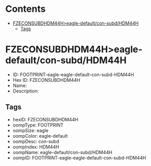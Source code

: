 



Contents
========

* [FZECONSUBDHDM44H>eagle-default/con-subd/HDM44H](#fzeconsubdhdm44heagle-defaultcon-subdhdm44h)
	* [Tags](#tags)

# FZECONSUBDHDM44H>eagle-default/con-subd/HDM44H

- ID: FOOTPRINT-eagle-eagle-default-con-subd-HDM44H
- Hex ID: FZECONSUBDHDM44H
- Name: 
- Description: 

## Tags

- hexID: FZECONSUBDHDM44H
- oompType: FOOTPRINT
- oompSize: eagle
- oompColor: eagle-default
- oompDesc: con-subd
- oompIndex: HDM44H
- oompName: eagle-default/con-subd/HDM44H
- oompID: FOOTPRINT-eagle-eagle-default-con-subd-HDM44H
